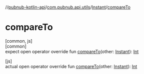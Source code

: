 //[pubnub-kotlin-api](../../../index.md)/[com.pubnub.api.utils](../index.md)/[Instant](index.md)/[compareTo](compare-to.md)

# compareTo

[common, js]\
[common]\
expect open operator override fun [compareTo](compare-to.md)(other: [Instant](index.md)): [Int](https://kotlinlang.org/api/latest/jvm/stdlib/kotlin-stdlib/kotlin/-int/index.html)

[js]\
actual open operator override fun [compareTo](compare-to.md)(other: [Instant](index.md)): [Int](https://kotlinlang.org/api/latest/jvm/stdlib/kotlin-stdlib/kotlin/-int/index.html)

